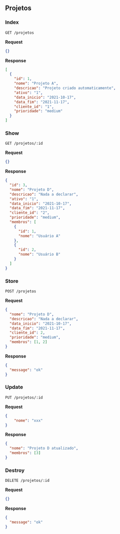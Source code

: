 ## Projetos

### Index

```HTTP
GET /projetos
```

**Request**
```json
{}
```

**Response**
```json
[
  {
    "id": 1,
    "nome": "Projeto A",
    "descricao": "Projeto criado automaticamente",
    "ativo": "1",
    "data_inicio": "2021-10-17",
    "data_fim": "2021-11-17",
    "cliente_id": "1",
    "prioridade": "medium"
  }
]
```

### Show

```HTTP
GET /projetos/:id
```

**Request**
```json
{}
```

**Response**
```json
{
  "id": 3,
  "nome": "Projeto D",
  "descricao": "Nada a declarar",
  "ativo": "1",
  "data_inicio": "2021-10-17",
  "data_fim": "2021-11-17",
  "cliente_id": "2",
  "prioridade": "medium",
  "membros": [
    {
      "id": 1,
      "nome": "Usuário A"
    },
    {
      "id": 2,
      "nome": "Usuário B"
    }
  ]
}
```

### Store

```HTTP
POST /projetos
```

**Request**
```json
{
  "nome": "Projeto D",
  "descricao": "Nada a declarar",
  "data_inicio": "2021-10-17",
  "data_fim": "2021-11-17",
  "cliente_id": 2,
  "prioridade": "medium",
  "membros": [1, 2]
}
```

**Response**
```json
{
  "message": "ok"
}
```

### Update

```HTTP
PUT /projetos/:id
```

**Request**
```json
{
	"nome": "xxx"
}
```

**Response**
```json
{
  "nome": "Projeto D atualizado",
  "membros": [3]
}
```

### Destroy

```HTTP
DELETE /projetos/:id
```

**Request**
```json
{}
```

**Response**
```json
{
  "message": "ok"
}
```